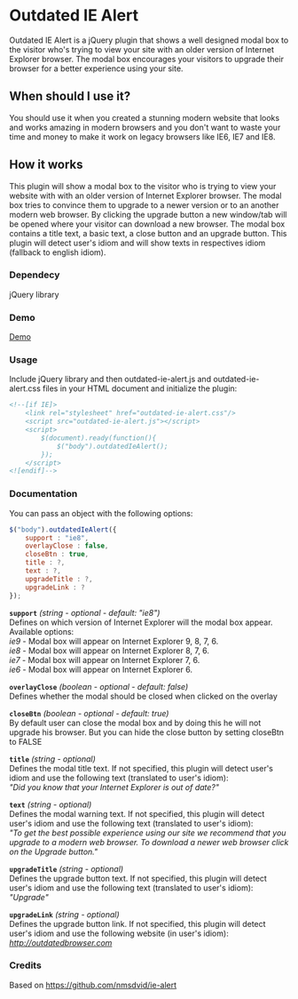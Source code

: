 # Outdated IE Alert
Outdated IE Alert is a jQuery plugin that shows a well designed modal box to the visitor who's trying to view your site with an older version of Internet Explorer browser. The modal box encourages your visitors to upgrade their browser for a better experience using your site.

## When should I use it?
You should use it when you created a stunning modern website that looks and works amazing in modern browsers and you don't want to waste your time and money to make it work on legacy browsers like IE6, IE7 and IE8.

## How it works
This plugin will show a modal box to the visitor who is trying to view your website with with an older version of Internet Explorer browser. The modal box tries to convince them to upgrade to a newer version or to an another modern web browser. By clicking the upgrade button a new window/tab will be opened where your visitor can download a new browser. The modal box contains a title text, a basic text, a close button and an upgrade button. This plugin will detect user's idiom and will show texts in respectives idiom (fallback to english idiom).

### Dependecy
jQuery library

### Demo
[Demo](http://demo.com/index.html)

### Usage
Include jQuery library and then outdated-ie-alert.js and outdated-ie-alert.css files in your HTML document and initialize the plugin:
```html
<!--[if IE]>
	<link rel="stylesheet" href="outdated-ie-alert.css"/>
	<script src="outdated-ie-alert.js"></script>
	<script>
		$(document).ready(function(){
			$("body").outdatedIeAlert();
		});
	</script>
<![endif]-->
```
### Documentation
You can pass an object with the following options:
```javascript
$("body").outdatedIeAlert({
	support : "ie8",
	overlayClose : false,
	closeBtn : true,
	title : ?,
	text : ?,
	upgradeTitle : ?,
	upgradeLink : ?
});
```

<b>`support`</b> <i>(string - optional - default: "ie8")</i><br/>
Defines on which version of Internet Explorer will the modal box appear. Available options:<br/>
<i>ie9</i> - Modal box will appear on Internet Explorer 9, 8, 7, 6.<br/>
<i>ie8</i> - Modal box will appear on Internet Explorer 8, 7, 6.<br/>
<i>ie7</i> - Modal box will appear on Internet Explorer 7, 6.<br/>
<i>ie6</i> - Modal box will appear on Internet Explorer 6.

<b>`overlayClose`</b> <i>(boolean - optional - default: false)</i><br/>
Defines whether the modal should be closed when clicked on the overlay

<b>`closeBtn`</b> <i>(boolean - optional - default: true)</i><br/>
By default user can close the modal box and by doing this he will not upgrade his browser. But you can hide the close button by setting closeBtn to FALSE

<b>`title`</b> <i>(string - optional)</i><br/>
Defines the modal title text. If not specified, this plugin will detect user's idiom and use the following text (translated to user's idiom):<br/>
<i>"Did you know that your Internet Explorer is out of date?"</i>

<b>`text`</b> <i>(string - optional)</i><br/>
Defines the modal warning text. If not specified, this plugin will detect user's idiom and use the following text (translated to user's idiom):<br/>
<i>"To get the best possible experience using our site we recommend that you upgrade to a modern web browser. To download a newer web browser click on the Upgrade button."</i>

<b>`upgradeTitle`</b> <i>(string - optional)</i><br/>
Defines the upgrade button text. If not specified, this plugin will detect user's idiom and use the following text (translated to user's idiom):<br/>
<i>"Upgrade"</i>

<b>`upgradeLink`</b> <i>(string - optional)</i><br/>
Defines the upgrade button link. If not specified, this plugin will detect user's idiom and use the following website (in user's idiom):<br/>
<i>http://outdatedbrowser.com</i>

### Credits
Based on https://github.com/nmsdvid/ie-alert
